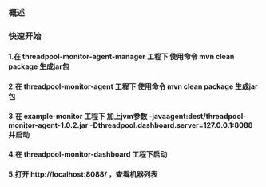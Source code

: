 ### 概述

### 快速开始
#### 1.在 threadpool-monitor-agent-manager 工程下 使用命令 mvn clean package 生成jar包
#### 2.在 threadpool-monitor-agent 工程下 使用命令 mvn clean package 生成jar包
#### 3.在 example-monitor 工程下 加上jvm参数 -javaagent:dest/threadpool-monitor-agent-1.0.2.jar -Dthreadpool.dashboard.server=127.0.0.1:8088 并启动
#### 4.在 threadpool-monitor-dashboard 工程下启动
#### 5.打开 http://localhost:8088/ ，查看机器列表

